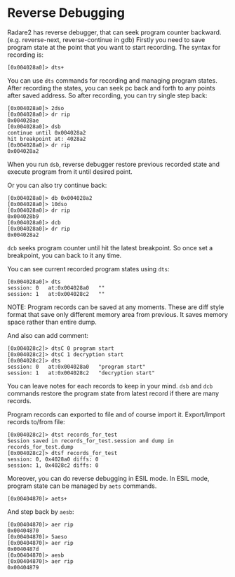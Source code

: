# Reverse Debugging

Radare2 has reverse debugger, that can seek program counter backward.
(e.g. reverse-next, reverse-continue in gdb)
Firstly you need to save program state at the point that you want to start recording.
The syntax for recording is:

```
[0x004028a0]> dts+
```

You can use `dts` commands for recording and managing program states.
After recording the states, you can seek pc back and forth to any points after saved address.
So after recording, you can try single step back:

```
[0x004028a0]> 2dso
[0x004028a0]> dr rip
0x004028ae
[0x004028a0]> dsb
continue until 0x004028a2
hit breakpoint at: 4028a2
[0x004028a0]> dr rip
0x004028a2
```

When you run `dsb`, reverse debugger restore previous recorded state and execute program from it
until desired point.

Or you can also try continue back:

```
[0x004028a0]> db 0x004028a2
[0x004028a0]> 10dso
[0x004028a0]> dr rip
0x004028b9
[0x004028a0]> dcb
[0x004028a0]> dr rip
0x004028a2
```

`dcb` seeks program counter until hit the latest breakpoint.
So once set a breakpoint, you can back to it any time.

You can see current recorded program states using `dts`:

```
[0x004028a0]> dts
session: 0   at:0x004028a0   ""
session: 1   at:0x004028c2   ""
```

NOTE: Program records can be saved at any moments. These are diff style format
that save only different memory area from previous. It saves memory space rather
than entire dump.

And also can add comment:

```
[0x004028c2]> dtsC 0 program start
[0x004028c2]> dtsC 1 decryption start
[0x004028c2]> dts
session: 0   at:0x004028a0   "program start"
session: 1   at:0x004028c2   "decryption start"
```

You can leave notes for each records to keep in your mind.
`dsb` and `dcb` commands restore the program state from latest record if there are
many records.

Program records can exported to file and of course import it.
Export/Import records to/from file:

```
[0x004028c2]> dtst records_for_test
Session saved in records_for_test.session and dump in records_for_test.dump
[0x004028c2]> dtsf records_for_test
session: 0, 0x4028a0 diffs: 0
session: 1, 0x4028c2 diffs: 0
```

Moreover, you can do reverse debugging in ESIL mode.
In ESIL mode, program state can be managed by `aets` commands.

```
[0x00404870]> aets+
```

And step back by `aesb`:

```
[0x00404870]> aer rip
0x00404870
[0x00404870]> 5aeso
[0x00404870]> aer rip
0x0040487d
[0x00404870]> aesb
[0x00404870]> aer rip
0x00404879
```

